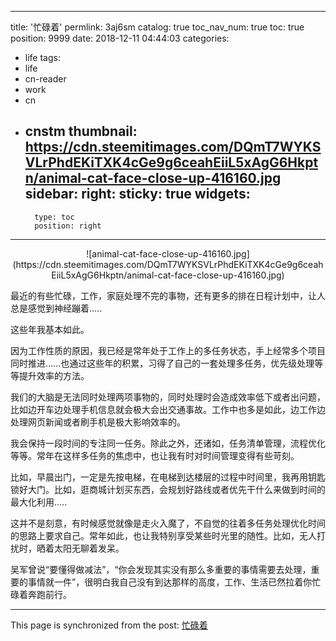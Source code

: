 
---
title: '忙碌着'
permlink: 3aj6sm
catalog: true
toc_nav_num: true
toc: true
position: 9999
date: 2018-12-11 04:44:03
categories:
- life
tags:
- life
- cn-reader
- work
- cn
- cnstm
thumbnail: https://cdn.steemitimages.com/DQmT7WYKSVLrPhdEKiTXK4cGe9g6ceahEiiL5xAgG6Hkptn/animal-cat-face-close-up-416160.jpg
sidebar:
    right:
        sticky: true
widgets:
    -
        type: toc
        position: right
---


<center>![animal-cat-face-close-up-416160.jpg](https://cdn.steemitimages.com/DQmT7WYKSVLrPhdEKiTXK4cGe9g6ceahEiiL5xAgG6Hkptn/animal-cat-face-close-up-416160.jpg)</center>

最近的有些忙碌，工作，家庭处理不完的事物，还有更多的排在日程计划中，让人总是感觉到神经蹦着.....

这些年我基本如此。

因为工作性质的原因，我已经是常年处于工作上的多任务状态，手上经常多个项目同时推进......也通过这些年的积累，习得了自己的一套处理多任务，优先级处理等等提升效率的方法。

我们的大脑是无法同时处理两项事物的，同时处理时会造成效率低下或者出问题，比如边开车边处理手机信息就会极大会出交通事故。工作中也多是如此，边工作边处理网页新闻或者刷手机是极大影响效率的。

我会保持一段时间的专注同一任务。除此之外，还诸如，任务清单管理，流程优化等等。常年在这样多任务的焦虑中，也让我有时对时间管理变得有些苛刻。

比如，早晨出门，一定是先按电梯，在电梯到达楼层的过程中时间里，我再用钥匙锁好大门。比如，逛商城计划买东西，会规划好路线或者优先干什么来做到时间的最大化利用.....

这并不是刻意，有时候感觉就像是走火入魔了，不自觉的往着多任务处理优化时间的思路上要求自己。常年如此，也让我特别享受某些时光里的随性。比如，无人打扰时，晒着太阳无聊着发呆。

吴军曾说“要懂得做减法”，“你会发现其实没有那么多重要的事情需要去处理，重要的事情就一件”，很明白我自己没有到达那样的高度，工作、生活已然拉着你忙碌着奔跑前行。

- - -

This page is synchronized from the post: [忙碌着](https://steemit.com/@yellowbird/3aj6sm)
